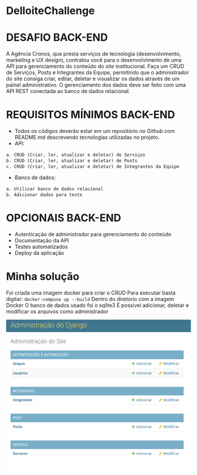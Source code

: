 # DelloiteChallenge

# DESAFIO BACK-END

A Agência Cronos, que presta serviços de tecnologia (desenvolvimento, marketing e UX
design), contratou você para o desenvolvimento de uma API para gerenciamento do
conteúdo do site institucional.
Faça um CRUD de Serviços, Posts e Integrantes da Equipe, permitindo que o administrador
do site consiga criar, editar, deletar e visualizar os dados através de um painel
administrativo.
O gerenciamento dos dados deve ser feito com uma API REST conectada ao banco de
dados relacional.

# REQUISITOS MÍNIMOS BACK-END


- Todos os códigos deverão estar em um repositório no Github com README.md
descrevendo tecnologias utilizadas no projeto.
- API:
```
a. CRUD (Criar, ler, atualizar e deletar) de Serviços
b. CRUD (Criar, ler, atualizar e deletar) de Posts
c. CRUD (Criar, ler, atualizar e deletar) de Integrantes da Equipe
```
- Banco de dados:
```
a. Utilizar banco de dados relacional
b. Adicionar dados para teste
```
# OPCIONAIS BACK-END


- Autenticação de administrador para gerenciamento do conteúdo
- Documentação da API
- Testes automatizados
- Deploy da aplicação

# Minha solução

Foi criada uma imagem docker para criar o CRUD
Para executar basta digitar: 
`docker-compose up --build`
Dentro do diretorio com a imagem Docker
O banco de dados usado foi o sqlite3
É possivel adicionar, deletar e modificar os arquivos como administrador


![alt text](https://raw.githubusercontent.com/masuta16/DelloiteChallenge/main/images/Screenshot%20from%202022-02-06%2014-39-09.png)

